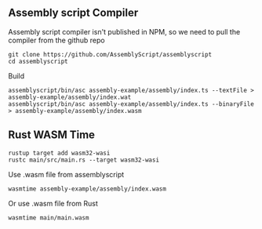 ## Assembly script Compiler

Assembly script compiler isn't published in NPM, so we need to pull the compiler from the github repo
```shell
git clone https://github.com/AssemblyScript/assemblyscript
cd assemblyscript
```

Build
```shell
assemblyscript/bin/asc assembly-example/assembly/index.ts --textFile > assembly-example/assembly/index.wat
assemblyscript/bin/asc assembly-example/assembly/index.ts --binaryFile > assembly-example/assembly/index.wasm
```


## Rust WASM Time

```shell
rustup target add wasm32-wasi
rustc main/src/main.rs --target wasm32-wasi
```

Use .wasm file from assemblyscript
```shell
wasmtime assembly-example/assembly/index.wasm
```

Or use .wasm file from Rust
```shell
wasmtime main/main.wasm
```